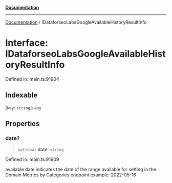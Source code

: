 [**Documentation**](../README.md)

***

[Documentation](../README.md) / IDataforseoLabsGoogleAvailableHistoryResultInfo

# Interface: IDataforseoLabsGoogleAvailableHistoryResultInfo

Defined in: main.ts:91904

## Indexable

\[`key`: `string`\]: `any`

## Properties

### date?

> `optional` **date**: `string`

Defined in: main.ts:91909

available date
indicates the date of the range available for setting in the Domain Metrics by Categories endpoint
example:
2022-05-16

